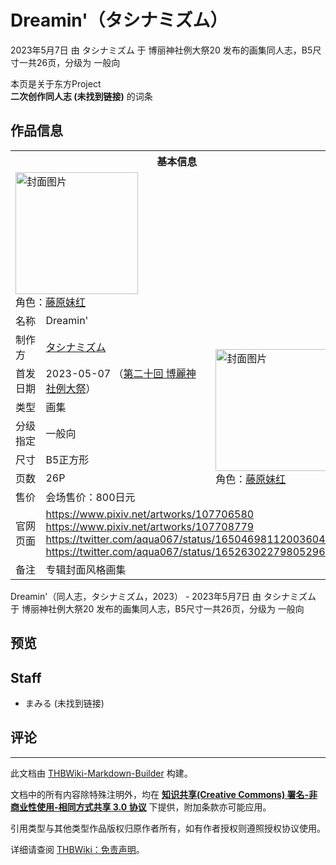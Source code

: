 # Dreamin'（タシナミズム）

<!-- source html: G:\repos\THBWiki-Markdown-Builder\THBWikiMarkdown\Temp\main\7\74\ns0%3ADreamin%27%EF%BC%88%E3%82%BF%E3%82%B7%E3%83%8A%E3%83%9F%E3%82%BA%E3%83%A0%EF%BC%89.html -->

2023年5月7日 由 タシナミズム 于 博丽神社例大祭20 发布的画集同人志，B5尺寸一共26页，分级为 一般向

本页是关于东方Project  
 **二次创作同人志 (未找到链接)** 的词条
## 作品信息

<table><tbody><tr><th colspan="3">基本信息</th></tr><tr><td class="cover-artwork-mobile" colspan="2"><a href="./文件-Dreamin'（タシナミズム）封面.jpg.md" class="image" title="封面图片"><img alt="封面图片" src="https://upload.thwiki.cc/thumb/b/b8/Dreamin%27%EF%BC%88%E3%82%BF%E3%82%B7%E3%83%8A%E3%83%9F%E3%82%BA%E3%83%A0%EF%BC%89%E5%B0%81%E9%9D%A2.jpg/196px-Dreamin%27%EF%BC%88%E3%82%BF%E3%82%B7%E3%83%8A%E3%83%9F%E3%82%BA%E3%83%A0%EF%BC%89%E5%B0%81%E9%9D%A2.jpg" decoding="async" loading="lazy" width="196" height="195" srcset="https://upload.thwiki.cc/thumb/b/b8/Dreamin%27%EF%BC%88%E3%82%BF%E3%82%B7%E3%83%8A%E3%83%9F%E3%82%BA%E3%83%A0%EF%BC%89%E5%B0%81%E9%9D%A2.jpg/294px-Dreamin%27%EF%BC%88%E3%82%BF%E3%82%B7%E3%83%8A%E3%83%9F%E3%82%BA%E3%83%A0%EF%BC%89%E5%B0%81%E9%9D%A2.jpg 1.5x, https://upload.thwiki.cc/thumb/b/b8/Dreamin%27%EF%BC%88%E3%82%BF%E3%82%B7%E3%83%8A%E3%83%9F%E3%82%BA%E3%83%A0%EF%BC%89%E5%B0%81%E9%9D%A2.jpg/392px-Dreamin%27%EF%BC%88%E3%82%BF%E3%82%B7%E3%83%8A%E3%83%9F%E3%82%BA%E3%83%A0%EF%BC%89%E5%B0%81%E9%9D%A2.jpg 2x" data-file-width="1263" data-file-height="1254"></a><div class="cover-char">角色：<a href="./藤原妹红.md" title="藤原妹红">藤原妹红</a></div></td>
</tr><tr><td class="label">名称</td><td colspan="2"> Dreamin&#39; </td></tr><tr><td class="label">制作方</td><td><a href="./タシナミズム.md" title="タシナミズム">タシナミズム</a></td><td class="cover-artwork" rowspan="7" style="min-width:196px;"><a href="./文件-Dreamin'（タシナミズム）封面.jpg.md" class="image" title="封面图片"><img alt="封面图片" src="https://upload.thwiki.cc/thumb/b/b8/Dreamin%27%EF%BC%88%E3%82%BF%E3%82%B7%E3%83%8A%E3%83%9F%E3%82%BA%E3%83%A0%EF%BC%89%E5%B0%81%E9%9D%A2.jpg/196px-Dreamin%27%EF%BC%88%E3%82%BF%E3%82%B7%E3%83%8A%E3%83%9F%E3%82%BA%E3%83%A0%EF%BC%89%E5%B0%81%E9%9D%A2.jpg" decoding="async" loading="lazy" width="196" height="195" srcset="https://upload.thwiki.cc/thumb/b/b8/Dreamin%27%EF%BC%88%E3%82%BF%E3%82%B7%E3%83%8A%E3%83%9F%E3%82%BA%E3%83%A0%EF%BC%89%E5%B0%81%E9%9D%A2.jpg/294px-Dreamin%27%EF%BC%88%E3%82%BF%E3%82%B7%E3%83%8A%E3%83%9F%E3%82%BA%E3%83%A0%EF%BC%89%E5%B0%81%E9%9D%A2.jpg 1.5x, https://upload.thwiki.cc/thumb/b/b8/Dreamin%27%EF%BC%88%E3%82%BF%E3%82%B7%E3%83%8A%E3%83%9F%E3%82%BA%E3%83%A0%EF%BC%89%E5%B0%81%E9%9D%A2.jpg/392px-Dreamin%27%EF%BC%88%E3%82%BF%E3%82%B7%E3%83%8A%E3%83%9F%E3%82%BA%E3%83%A0%EF%BC%89%E5%B0%81%E9%9D%A2.jpg 2x" data-file-width="1263" data-file-height="1254"></a><div class="cover-char">角色：<a href="./藤原妹红.md" title="藤原妹红">藤原妹红</a></div></td>
</tr><tr><td class="label">首发日期</td><td>2023-05-07&#160;（<a href="/展会作品列表?e=%E5%8D%9A%E4%B8%BD%E7%A5%9E%E7%A4%BE%E4%BE%8B%E5%A4%A7%E7%A5%AD%2320">第二十回 博麗神社例大祭</a>）</td></tr><tr><td class="label">类型</td><td>画集</td></tr><tr><td class="label">分级指定</td><td>一般向</td></tr><tr><td class="label">尺寸</td><td>B5正方形</td></tr><tr><td class="label">页数</td><td>26P</td></tr><tr><td class="label">售价</td><td>会场售价：800日元</td></tr>
<tr><td class="label">官网页面</td><td colspan="2"><a rel="nofollow" class="external free" href="https://www.pixiv.net/artworks/107706580">https://www.pixiv.net/artworks/107706580</a><br><a rel="nofollow" class="external free" href="https://www.pixiv.net/artworks/107708779">https://www.pixiv.net/artworks/107708779</a><br><a rel="nofollow" class="external free" href="https://twitter.com/aqua067/status/1650469811200360448">https://twitter.com/aqua067/status/1650469811200360448</a><br><a rel="nofollow" class="external free" href="https://twitter.com/aqua067/status/1652630227980529664">https://twitter.com/aqua067/status/1652630227980529664</a></td></tr><tr><td class="label">备注</td><td colspan="2">专辑封面风格画集</td></tr></tbody></table>

Dreamin'（同人志，タシナミズム，2023） - 2023年5月7日 由 タシナミズム 于 博丽神社例大祭20 发布的画集同人志，B5尺寸一共26页，分级为 一般向
## 预览
## Staff
- まみる (未找到链接)

## 评论




---

此文档由 [THBWiki-Markdown-Builder](https://github.com/Delsin-Yu/THBWiki-Markdown-Builder) 构建。

文档中的所有内容除特殊注明外，均在 [**知识共享(Creative Commons) 署名-非商业性使用-相同方式共享 3.0 协议**](https://creativecommons.org/licenses/by-sa/3.0/deed.zh-hans) 下提供，附加条款亦可能应用。

引用类型与其他类型作品版权归原作者所有，如有作者授权则遵照授权协议使用。

详细请查阅 [THBWiki：免责声明](https://thbwiki.cc/THBWiki:%E5%85%8D%E8%B4%A3%E5%A3%B0%E6%98%8E)。

